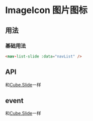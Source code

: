 # ImageIcon 图片图标

## 用法

### 基础用法
```html
<nav-list-slide :data="navList" />
```

## API
和[Cube.Slide](https://didi.github.io/cube-ui/#/zh-CN/docs/slide)一样

## event
和[Cube.Slide](https://didi.github.io/cube-ui/#/zh-CN/docs/slide)一样
